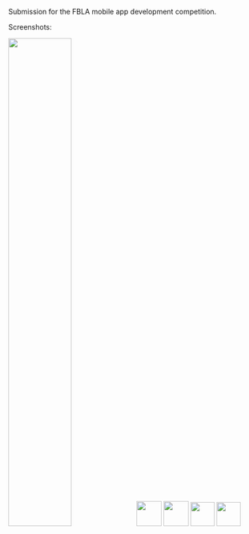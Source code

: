 Submission for the FBLA mobile app development competition.

Screenshots:

<img src="https://user-images.githubusercontent.com/30844989/132240654-5745b38e-b3db-426c-a807-584af6ffcd82.jpg" width="50%">
<img src="https://user-images.githubusercontent.com/30844989/132240662-42631363-644c-41d4-a0ba-5bf3106f970d.jpg" width="50">
<img src="https://user-images.githubusercontent.com/30844989/132240673-8124fed7-83a7-4111-abd2-4b67f55b9302.jpgo" width="50">
<img src="https://user-images.githubusercontent.com/30844989/132240674-c0f9f12c-1b5f-4c2a-b100-79d5a4db2b0f.jpg" width="48">
<img src="https://user-images.githubusercontent.com/30844989/132240675-a9c49e48-e3a6-4039-9bb7-55ca982c2eca.jpg" width="48">

